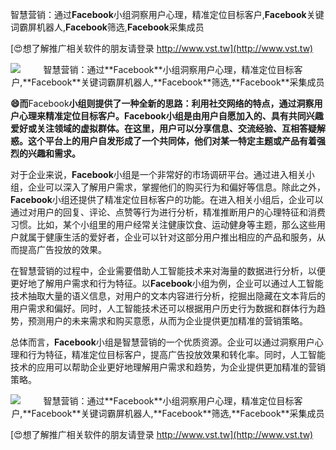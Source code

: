 智慧营销：通过**Facebook**小组洞察用户心理，精准定位目标客户,**Facebook**关键词霸屏机器人,**Facebook**筛选,**Facebook**采集成员

[😍想了解推广相关软件的朋友请登录 http://www.vst.tw](http://www.vst.tw)

 <center><img src="https://vst.tw/MP4/tuiguang/png/3.png" alt="智慧营销：通过**Facebook**小组洞察用户心理，精准定位目标客户,**Facebook**关键词霸屏机器人,**Facebook**筛选,**Facebook**采集成员"></center>

**😄而**Facebook**小组则提供了一种全新的思路：利用社交网络的特点，通过洞察用户心理来精准定位目标客户。**Facebook**小组是由用户自愿加入的、具有共同兴趣爱好或关注领域的虚拟群体。在这里，用户可以分享信息、交流经验、互相答疑解惑。这个平台上的用户自发形成了一个共同体，他们对某一特定主题或产品有着强烈的兴趣和需求。**

对于企业来说，**Facebook**小组是一个非常好的市场调研平台。通过进入相关小组，企业可以深入了解用户需求，掌握他们的购买行为和偏好等信息。除此之外，**Facebook**小组还提供了精准定位目标客户的功能。在进入相关小组后，企业可以通过对用户的回复、评论、点赞等行为进行分析，精准推断用户的心理特征和消费习惯。比如，某个小组里的用户经常关注健康饮食、运动健身等主题，那么这些用户就属于健康生活的爱好者，企业可以针对这部分用户推出相应的产品和服务，从而提高广告投放的效果。

在智慧营销的过程中，企业需要借助人工智能技术来对海量的数据进行分析，以便更好地了解用户需求和行为特征。以**Facebook**小组为例，企业可以通过人工智能技术抽取大量的语义信息，对用户的文本内容进行分析，挖掘出隐藏在文本背后的用户需求和偏好。同时，人工智能技术还可以根据用户历史行为数据和群体行为趋势，预测用户的未来需求和购买意愿，从而为企业提供更加精准的营销策略。

总体而言，**Facebook**小组是智慧营销的一个优质资源。企业可以通过洞察用户心理和行为特征，精准定位目标客户，提高广告投放效果和转化率。同时，人工智能技术的应用可以帮助企业更好地理解用户需求和趋势，为企业提供更加精准的营销策略。

 <center><img src="https://vst.tw/MP4/tuiguang/png/5.png" alt="智慧营销：通过**Facebook**小组洞察用户心理，精准定位目标客户,**Facebook**关键词霸屏机器人,**Facebook**筛选,**Facebook**采集成员"></center>

[😍想了解推广相关软件的朋友请登录 http://www.vst.tw](http://www.vst.tw)



